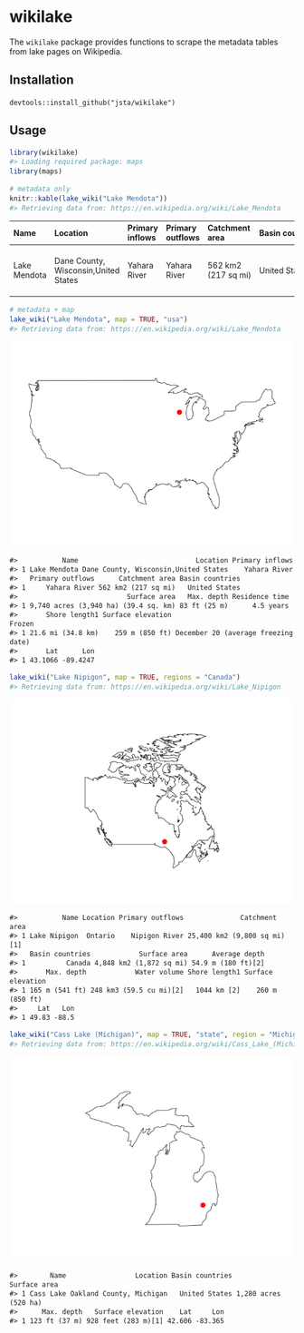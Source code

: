 <!-- README.md is generated from README.Rmd. Please edit that file -->
wikilake
========

The `wikilake` package provides functions to scrape the metadata tables from lake pages on Wikipedia.

Installation
------------

`devtools::install_github("jsta/wikilake")`

Usage
-----

``` r
library(wikilake)
#> Loading required package: maps
library(maps)
```

``` r
# metadata only
knitr::kable(lake_wiki("Lake Mendota"))
#> Retrieving data from: https://en.wikipedia.org/wiki/Lake_Mendota
```

| Name         | Location                             | Primary inflows | Primary outflows | Catchment area      | Basin countries | Surface area                         | Max. depth   | Residence time | Shore length1     | Surface elevation | Frozen                              |      Lat|       Lon|
|:-------------|:-------------------------------------|:----------------|:-----------------|:--------------------|:----------------|:-------------------------------------|:-------------|:---------------|:------------------|:------------------|:------------------------------------|--------:|---------:|
| Lake Mendota | Dane County, Wisconsin,United States | Yahara River    | Yahara River     | 562 km2 (217 sq mi) | United States   | 9,740 acres (3,940 ha) (39.4 sq. km) | 83 ft (25 m) | 4.5 years      | 21.6 mi (34.8 km) | 259 m (850 ft)    | December 20 (average freezing date) |  43.1066|  -89.4247|

``` r
# metadata + map
lake_wiki("Lake Mendota", map = TRUE, "usa")
#> Retrieving data from: https://en.wikipedia.org/wiki/Lake_Mendota
```

![](images/mapping-1.png)

    #>           Name                             Location Primary inflows
    #> 1 Lake Mendota Dane County, Wisconsin,United States    Yahara River
    #>   Primary outflows      Catchment area Basin countries
    #> 1     Yahara River 562 km2 (217 sq mi)   United States
    #>                           Surface area   Max. depth Residence time
    #> 1 9,740 acres (3,940 ha) (39.4 sq. km) 83 ft (25 m)      4.5 years
    #>       Shore length1 Surface elevation                              Frozen
    #> 1 21.6 mi (34.8 km)    259 m (850 ft) December 20 (average freezing date)
    #>       Lat      Lon
    #> 1 43.1066 -89.4247

``` r
lake_wiki("Lake Nipigon", map = TRUE, regions = "Canada")
#> Retrieving data from: https://en.wikipedia.org/wiki/Lake_Nipigon
```

![](images/mapping2-1.png)

    #>           Name Location Primary outflows              Catchment area
    #> 1 Lake Nipigon  Ontario    Nipigon River 25,400 km2 (9,800 sq mi)[1]
    #>   Basin countries            Surface area      Average depth
    #> 1          Canada 4,848 km2 (1,872 sq mi) 54.9 m (180 ft)[2]
    #>       Max. depth            Water volume Shore length1 Surface elevation
    #> 1 165 m (541 ft) 248 km3 (59.5 cu mi)[2]   1044 km [2]    260 m (850 ft)
    #>     Lat   Lon
    #> 1 49.83 -88.5

``` r
lake_wiki("Cass Lake (Michigan)", map = TRUE, "state", region = "Michigan")
#> Retrieving data from: https://en.wikipedia.org/wiki/Cass_Lake_(Michigan)
```

![](images/mapping3-1.png)

    #>        Name                 Location Basin countries         Surface area
    #> 1 Cass Lake Oakland County, Michigan   United States 1,280 acres (520 ha)
    #>      Max. depth   Surface elevation    Lat     Lon
    #> 1 123 ft (37 m) 928 feet (283 m)[1] 42.606 -83.365
